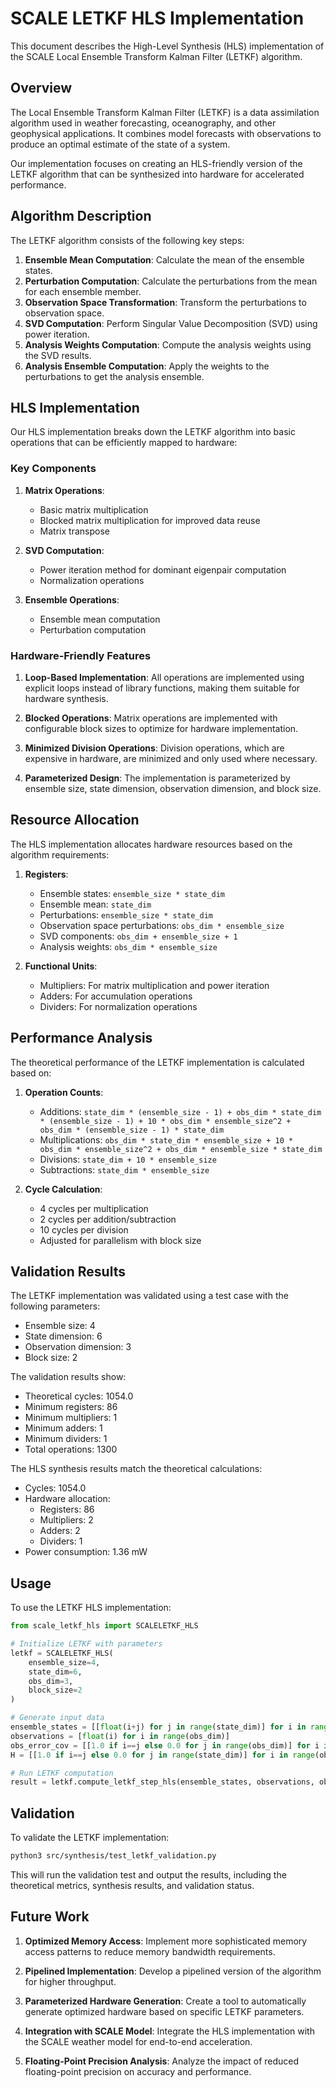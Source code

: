 # SCALE LETKF HLS Implementation

This document describes the High-Level Synthesis (HLS) implementation of the SCALE Local Ensemble Transform Kalman Filter (LETKF) algorithm.

## Overview

The Local Ensemble Transform Kalman Filter (LETKF) is a data assimilation algorithm used in weather forecasting, oceanography, and other geophysical applications. It combines model forecasts with observations to produce an optimal estimate of the state of a system.

Our implementation focuses on creating an HLS-friendly version of the LETKF algorithm that can be synthesized into hardware for accelerated performance.

## Algorithm Description

The LETKF algorithm consists of the following key steps:

1. **Ensemble Mean Computation**: Calculate the mean of the ensemble states.
2. **Perturbation Computation**: Calculate the perturbations from the mean for each ensemble member.
3. **Observation Space Transformation**: Transform the perturbations to observation space.
4. **SVD Computation**: Perform Singular Value Decomposition (SVD) using power iteration.
5. **Analysis Weights Computation**: Compute the analysis weights using the SVD results.
6. **Analysis Ensemble Computation**: Apply the weights to the perturbations to get the analysis ensemble.

## HLS Implementation

Our HLS implementation breaks down the LETKF algorithm into basic operations that can be efficiently mapped to hardware:

### Key Components

1. **Matrix Operations**:
   - Basic matrix multiplication
   - Blocked matrix multiplication for improved data reuse
   - Matrix transpose

2. **SVD Computation**:
   - Power iteration method for dominant eigenpair computation
   - Normalization operations

3. **Ensemble Operations**:
   - Ensemble mean computation
   - Perturbation computation

### Hardware-Friendly Features

1. **Loop-Based Implementation**: All operations are implemented using explicit loops instead of library functions, making them suitable for hardware synthesis.

2. **Blocked Operations**: Matrix operations are implemented with configurable block sizes to optimize for hardware implementation.

3. **Minimized Division Operations**: Division operations, which are expensive in hardware, are minimized and only used where necessary.

4. **Parameterized Design**: The implementation is parameterized by ensemble size, state dimension, observation dimension, and block size.

## Resource Allocation

The HLS implementation allocates hardware resources based on the algorithm requirements:

1. **Registers**:
   - Ensemble states: `ensemble_size * state_dim`
   - Ensemble mean: `state_dim`
   - Perturbations: `ensemble_size * state_dim`
   - Observation space perturbations: `obs_dim * ensemble_size`
   - SVD components: `obs_dim + ensemble_size + 1`
   - Analysis weights: `obs_dim * ensemble_size`

2. **Functional Units**:
   - Multipliers: For matrix multiplication and power iteration
   - Adders: For accumulation operations
   - Dividers: For normalization operations

## Performance Analysis

The theoretical performance of the LETKF implementation is calculated based on:

1. **Operation Counts**:
   - Additions: `state_dim * (ensemble_size - 1) + obs_dim * state_dim * (ensemble_size - 1) + 10 * obs_dim * ensemble_size^2 + obs_dim * (ensemble_size - 1) * state_dim`
   - Multiplications: `obs_dim * state_dim * ensemble_size + 10 * obs_dim * ensemble_size^2 + obs_dim * ensemble_size * state_dim`
   - Divisions: `state_dim + 10 * ensemble_size`
   - Subtractions: `state_dim * ensemble_size`

2. **Cycle Calculation**:
   - 4 cycles per multiplication
   - 2 cycles per addition/subtraction
   - 10 cycles per division
   - Adjusted for parallelism with block size

## Validation Results

The LETKF implementation was validated using a test case with the following parameters:
- Ensemble size: 4
- State dimension: 6
- Observation dimension: 3
- Block size: 2

The validation results show:
- Theoretical cycles: 1054.0
- Minimum registers: 86
- Minimum multipliers: 1
- Minimum adders: 1
- Minimum dividers: 1
- Total operations: 1300

The HLS synthesis results match the theoretical calculations:
- Cycles: 1054.0
- Hardware allocation:
  - Registers: 86
  - Multipliers: 2
  - Adders: 2
  - Dividers: 1
- Power consumption: 1.36 mW

## Usage

To use the LETKF HLS implementation:

```python
from scale_letkf_hls import SCALELETKF_HLS

# Initialize LETKF with parameters
letkf = SCALELETKF_HLS(
    ensemble_size=4,
    state_dim=6,
    obs_dim=3,
    block_size=2
)

# Generate input data
ensemble_states = [[float(i+j) for j in range(state_dim)] for i in range(ensemble_size)]
observations = [float(i) for i in range(obs_dim)]
obs_error_cov = [[1.0 if i==j else 0.0 for j in range(obs_dim)] for i in range(obs_dim)]
H = [[1.0 if i==j else 0.0 for j in range(state_dim)] for i in range(obs_dim)]

# Run LETKF computation
result = letkf.compute_letkf_step_hls(ensemble_states, observations, obs_error_cov, H)
```

## Validation

To validate the LETKF implementation:

```bash
python3 src/synthesis/test_letkf_validation.py
```

This will run the validation test and output the results, including the theoretical metrics, synthesis results, and validation status.

## Future Work

1. **Optimized Memory Access**: Implement more sophisticated memory access patterns to reduce memory bandwidth requirements.

2. **Pipelined Implementation**: Develop a pipelined version of the algorithm for higher throughput.

3. **Parameterized Hardware Generation**: Create a tool to automatically generate optimized hardware based on specific LETKF parameters.

4. **Integration with SCALE Model**: Integrate the HLS implementation with the SCALE weather model for end-to-end acceleration.

5. **Floating-Point Precision Analysis**: Analyze the impact of reduced floating-point precision on accuracy and performance. 